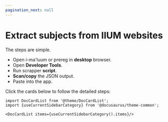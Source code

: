 ```yaml
---
pagination_next: null
---
```


# Extract subjects from IIUM websites

The steps are simple.
- Open i-ma'luum or prereg in **desktop** browser.
- Open **Developer Tools**.
- Run scrapper **script**.
- **Scan/copy** the JSON output.
- Paste into the app.

Click the cards below to follow the detailed steps:

```mdx-code-block
import DocCardList from '@theme/DocCardList';
import {useCurrentSidebarCategory} from '@docusaurus/theme-common';

<DocCardList items={useCurrentSidebarCategory().items}/>
```